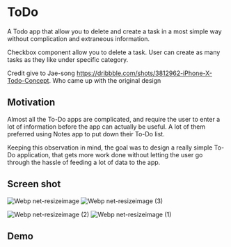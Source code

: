 # ToDo
A Todo app that allow you to delete and create a task in a most simple way without complication and extraneous information.

Checkbox component allow you to delete a task. User can create as many tasks as they like under specific category.

Credit give to Jae-song https://dribbble.com/shots/3812962-iPhone-X-Todo-Concept. Who came up with the original design

## Motivation 

Almost all the To-Do apps are complicated, and require the user to enter a lot of information before the app can actually be useful. A lot of them preferred using Notes app to put down their To-Do list.

Keeping this observation in mind, the goal was to design a really simple To-Do application, that gets more work done without letting the user go through the hassle of feeding a lot of data to the app.

## Screen shot

![Webp net-resizeimage](https://user-images.githubusercontent.com/13130384/60696845-b7e4db00-9f11-11e9-8798-dd3a6871cea7.png)           ![Webp net-resizeimage (3)](https://user-images.githubusercontent.com/13130384/60696889-e793e300-9f11-11e9-9d0f-c4e687a1a804.png)

![Webp net-resizeimage (2)](https://user-images.githubusercontent.com/13130384/60696892-e8c51000-9f11-11e9-98fa-fe6b60ba70a4.png)           ![Webp net-resizeimage (1)](https://user-images.githubusercontent.com/13130384/60696775-689eaa80-9f11-11e9-9579-d9d4d45cba3c.png)

## Demo

